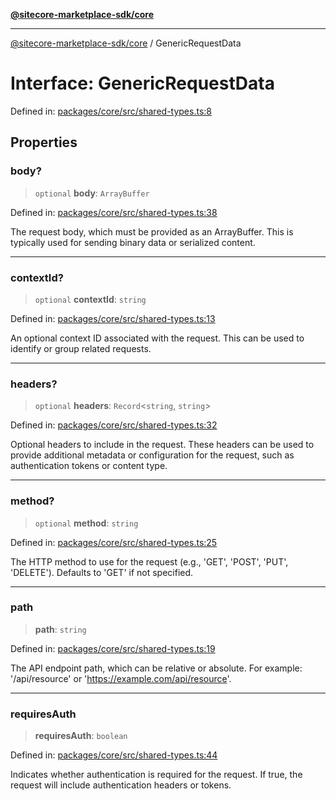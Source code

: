 [**@sitecore-marketplace-sdk/core**](../README.md)

***

[@sitecore-marketplace-sdk/core](../README.md) / GenericRequestData

# Interface: GenericRequestData

Defined in: [packages/core/src/shared-types.ts:8](https://github.com/Sitecore/sitecore-marketplace-sdk/blob/52ce51a9eb68c659f71f11d434c89a18a730796e/packages/core/src/shared-types.ts#L8)

## Properties

### body?

> `optional` **body**: `ArrayBuffer`

Defined in: [packages/core/src/shared-types.ts:38](https://github.com/Sitecore/sitecore-marketplace-sdk/blob/52ce51a9eb68c659f71f11d434c89a18a730796e/packages/core/src/shared-types.ts#L38)

The request body, which must be provided as an ArrayBuffer.
This is typically used for sending binary data or serialized content.

***

### contextId?

> `optional` **contextId**: `string`

Defined in: [packages/core/src/shared-types.ts:13](https://github.com/Sitecore/sitecore-marketplace-sdk/blob/52ce51a9eb68c659f71f11d434c89a18a730796e/packages/core/src/shared-types.ts#L13)

An optional context ID associated with the request.
This can be used to identify or group related requests.

***

### headers?

> `optional` **headers**: `Record`\<`string`, `string`\>

Defined in: [packages/core/src/shared-types.ts:32](https://github.com/Sitecore/sitecore-marketplace-sdk/blob/52ce51a9eb68c659f71f11d434c89a18a730796e/packages/core/src/shared-types.ts#L32)

Optional headers to include in the request.
These headers can be used to provide additional metadata or configuration
for the request, such as authentication tokens or content type.

***

### method?

> `optional` **method**: `string`

Defined in: [packages/core/src/shared-types.ts:25](https://github.com/Sitecore/sitecore-marketplace-sdk/blob/52ce51a9eb68c659f71f11d434c89a18a730796e/packages/core/src/shared-types.ts#L25)

The HTTP method to use for the request (e.g., 'GET', 'POST', 'PUT', 'DELETE').
Defaults to 'GET' if not specified.

***

### path

> **path**: `string`

Defined in: [packages/core/src/shared-types.ts:19](https://github.com/Sitecore/sitecore-marketplace-sdk/blob/52ce51a9eb68c659f71f11d434c89a18a730796e/packages/core/src/shared-types.ts#L19)

The API endpoint path, which can be relative or absolute.
For example: '/api/resource' or 'https://example.com/api/resource'.

***

### requiresAuth

> **requiresAuth**: `boolean`

Defined in: [packages/core/src/shared-types.ts:44](https://github.com/Sitecore/sitecore-marketplace-sdk/blob/52ce51a9eb68c659f71f11d434c89a18a730796e/packages/core/src/shared-types.ts#L44)

Indicates whether authentication is required for the request.
If true, the request will include authentication headers or tokens.
